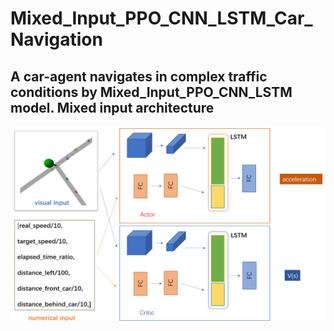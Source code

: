 # Mixed_Input_PPO_CNN_LSTM_Car_Navigation
A car-agent navigates in complex traffic conditions by Mixed_Input_PPO_CNN_LSTM model.
Mixed input architecture
  ------------
  ![image](https://github.com/ZHONGJunjie86/Mixed_Input_PPO_CNN_LSTM_Car_Navigation/blob/master/result/achitecture.png) 
